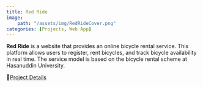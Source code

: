 ```yaml
---
title: Red Ride
image:
    path: "/assets/img/RedRideCover.png"
categories: [Projects, Web App]
---
```


**Red Ride** is a website that provides an online bicycle rental service. This platform allows users to register, rent bicycles, and track bicycle availability in real time. The service model is based on the bicycle rental scheme at Hasanuddin University.

🔗[Project Details](https://github.com/khalikaa/RedRide)